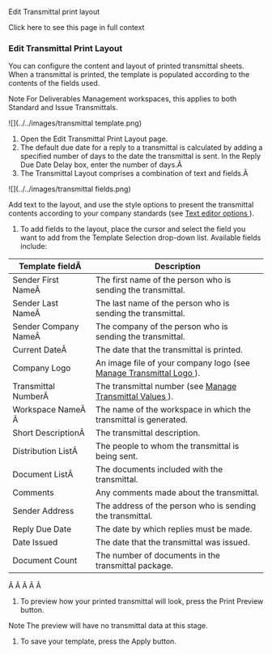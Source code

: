 Edit Transmittal print layout

Click here to see this page in full context

###  Edit Transmittal Print Layout

You can configure the content and layout of printed transmittal sheets. When a
transmittal is printed, the template is populated according to the contents of
the fields used.

Note  For Deliverables Management workspaces, this applies to both Standard
and Issue Transmittals.

![](../../images/transmittal template.png)

  1. Open the Edit Transmittal Print Layout page. 
  2. The default due date for a reply to a transmittal is calculated by adding a specified number of days to the date the transmittal is sent. In the Reply Due Date Delay box, enter the number of days.Â 
  3. The Transmittal Layout comprises a combination of text and fields.Â 

![](../../images/transmittal fields.png)

Add text to the layout, and use the style options to present the transmittal
contents according to your company standards (see [ Text editor options
](../../Overview/Text_editor_options.htm#h) ).

  1. To add fields to the layout, place the cursor and select the field you want to add from the Template Selection drop-down list. Available fields include: 

Template fieldÂ  |  Description   
---|---  
Sender First NameÂ  |  The first name of the person who is sending the transmittal.   
Sender Last NameÂ  |  The last name of the person who is sending the transmittal.   
Sender Company NameÂ  |  The company of the person who is sending the transmittal.   
Current DateÂ  |  The date that the transmittal is printed.   
Company Logo  |  An image file of your company logo (see [ Manage Transmittal Logo ](Manage_t.htm#h) ).   
Transmittal NumberÂ  |  The transmittal number (see [ Manage Transmittal Values ](Manage_Transmittal_values.htm#h) ).   
Workspace NameÂ Â  |  The name of the workspace in which the transmittal is generated.   
Short DescriptionÂ  |  The transmittal description.   
Distribution ListÂ  |  The people to whom the transmittal is being sent.   
Document ListÂ  |  The documents included with the transmittal.   
Comments  |  Any comments made about the transmittal.   
Sender Address  |  The address of the person who is sending the transmittal.   
Reply Due Date  |  The date by which replies must be made.   
Date Issued  |  The date that the transmittal was issued.   
Document Count  |  The number of documents in the transmittal package.   
  
Â Â Â Â Â

  1. To preview how your printed transmittal will look, press the Print Preview button. 

Note  The preview will have no transmittal data at this stage.

  1. To save your template, press the Apply button. 

